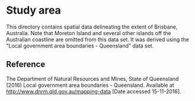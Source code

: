 # Study area

This directory contains spatial data delineating the extent of Brisbane, Australia. Note that Moreton Island and several other islands off the Australian coastline are omitted from this data set. It was derived using the "Local government area boundaries - Queensland" data set.

## Reference

The Department of Natural Resources and Mines, State of Queensland (2016) Local government area boundaries - Queensland. Available at http://www.dnrm.qld.gov.au/mapping-data [Date accessed 15-11-2016].
